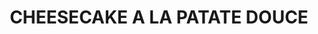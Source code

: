 ---
title: CHEESECAKE A LA PATATE DOUCE
draft: false
layout: recettes
type: dessert
categories:
  - Gateau
auteur: Auré
regime:
  - vegetarien
cuisson: Oui
temperature: Froid
plate: 100
quantite_desc: 1 gastro = 36 parts (6x6)
check: Non
checkAlwaysOk: true
ingredients:
  sucres:
    - title: vanille extrait concentré
      quantite: 40
      unit: ml
    - title: Cacao
      quantite: 170
      unit: grammes
    - title: sucre de canne (blond)
      quantite: 670
      unit: grammes
  frais:
    - title: Philadelphia ou autre marque moins cher
      quantite: 1.7
      unit: Kg
    - title: Ricotta
      quantite: 4.2
      unit: Kg
    - title: Beurre doux
      quantite: 670
      unit: grammes
  lof:
    - title: Fécule de maïs (Maïzena)
      quantite: 170
      unit: grammes
    - title: Lait concentré sucré
      quantite: 1.4
      unit: Kg
    - title: Levure chimique
      quantite: 22
      unit: grammes
    - title: Oeuf
      quantite: 50
      unit: unité
    - title: Farine de blé
      quantite: 1.25
      unit: Kg
  epices:
    - title: Sel
      quantite: 16
      unit: grammes
  legumes:
    - title: Patates douces
      quantite: 2.5
      unit: Kg
preparation: >-
  Peler et couper en dès les patates douces. Les faire cuire à la vapeur.


  Faire la pâte de base en mélangeant le beurre, la farine, un tiers des œufs, le cacao en poudre, la levure chimique et le sel. Séparer la pâte en fonction du nombre de plats nécessaires. Former des boules aplaties emballées dans du cellophane et placer au frais 30 minutes.


  Préchauffer le four à 170°. Tapisser les plats de papier cuisson. Presser la pâte refroidie dans les moules pour obtenir un fond régulier.


  Casser le reste des œufs et séparer le blanc des jaunes. Battre les blancs en neige en plusieurs fois s'il y en a beaucoup. Réserver.


  Battre les jaunes, la ricotta, le fromage frais, 2/3 du lait concentré, la moitié de la maïzena et l'extrait de vanille.


  Ajouter les blancs en neige, les incorporer uniformément à la maryse et répartir le mélange sur le fond de pâte.


  Mixer les patates douces cuites avec le restant de lait concentré et de maïzena.


  A l'aide d'une cuillère à soupe, déposer de petits morceaux du mélange de patates sur le mélange de fromage en respectant une distance d'environ 4 cm. Passer une fourchette en spirale dans les deux mélanges de manière à obtenir un léger marbrage.


  Cuise les cheesecake pendant 35-40 minutes (170°). Laisser refroidir avant de servir.
publishDate: 2025-05-30T16:53:00.000Z
uuid: tl9k6592
titleslug: cheesecake-a-la-patate-douce_tl9k6592
---